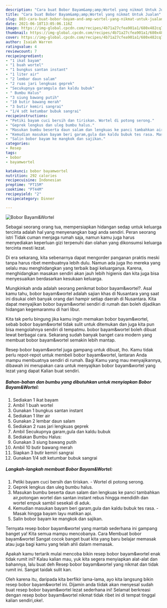 ```yaml
---
description: "Cara buat Bobor Bayam&amp;amp;Wortel yang nikmat Untuk Jualan"
title: "Cara buat Bobor Bayam&amp;amp;Wortel yang nikmat Untuk Jualan"
slug: 803-cara-buat-bobor-bayam-and-amp-wortel-yang-nikmat-untuk-jualan
date: 2021-06-18T13:05:06.116Z
image: https://img-global.cpcdn.com/recipes/4b71a27cfea901a1/680x482cq70/bobor-bayamwortel-foto-resep-utama.jpg
thumbnail: https://img-global.cpcdn.com/recipes/4b71a27cfea901a1/680x482cq70/bobor-bayamwortel-foto-resep-utama.jpg
cover: https://img-global.cpcdn.com/recipes/4b71a27cfea901a1/680x482cq70/bobor-bayamwortel-foto-resep-utama.jpg
author: Isaiah Warren
ratingvalue: 4
reviewcount: 7
recipeingredient:
- "1 ikat bayam"
- "1 buah wortel"
- "1 bungkus santan instant"
- "1 liter air"
- "2 lembar daun salam"
- "2 ruas jari lengkuas geprek"
- "Secukupnya garamgula dan kaldu bubuk"
- " Bumbu Halus"
- "3 siung bawang putih"
- "10 butir bawang merah"
- "3 butir kemiri sangrai"
- "1/4 sdt ketumbar bubuk sangrai"
recipeinstructions:
- "Petiki bayam cuci bersih dan tiriskan. Wortel di potong serong."
- "Geprek lengkus dan uleg bumbu halus."
- "Masukan bumbu beserta daun salam dan lengkuas ke panci tambahkan air,potongan wortel dan santan instant rebus hingga mendidih dan wortel empuk sambil sesekali di aduk."
- "Kemudian masukan bayam beri garam,gula dan kaldu bubuk tes rasa. Masak hingga bayam layu matikan api."
- "Salin bobor bayam ke mangkok dan sajikan."
categories:
- Resep
tags:
- bobor
- bayamwortel

katakunci: bobor bayamwortel 
nutrition: 292 calories
recipecuisine: Indonesian
preptime: "PT15M"
cooktime: "PT44M"
recipeyield: "2"
recipecategory: Dinner

---
```



![Bobor Bayam&amp;Wortel](https://img-global.cpcdn.com/recipes/4b71a27cfea901a1/680x482cq70/bobor-bayamwortel-foto-resep-utama.jpg)

Sebagai seorang orang tua, mempersiapkan hidangan sedap untuk keluarga tercinta adalah hal yang menyenangkan bagi anda sendiri. Peran seorang istri Tidak cuman menjaga rumah saja, namun kamu juga harus menyediakan keperluan gizi terpenuhi dan olahan yang dikonsumsi keluarga tercinta mesti lezat.

Di era  sekarang, kita sebenarnya dapat mengorder panganan praktis meski tanpa harus ribet membuatnya lebih dulu. Namun ada juga lho mereka yang selalu mau menghidangkan yang terbaik bagi keluarganya. Karena, menghidangkan masakan sendiri akan jauh lebih higienis dan kita juga bisa menyesuaikan berdasarkan kesukaan keluarga. 



Mungkinkah anda adalah seorang penikmat bobor bayam&amp;wortel?. Asal kamu tahu, bobor bayam&amp;wortel adalah sajian khas di Nusantara yang saat ini disukai oleh banyak orang dari hampir setiap daerah di Nusantara. Kita dapat menyajikan bobor bayam&amp;wortel sendiri di rumah dan boleh dijadikan hidangan kegemaranmu di hari libur.

Kita tak perlu bingung jika kamu ingin memakan bobor bayam&amp;wortel, sebab bobor bayam&amp;wortel tidak sulit untuk ditemukan dan juga kita pun bisa mengolahnya sendiri di tempatmu. bobor bayam&amp;wortel boleh dibuat lewat berbagai cara. Sekarang sudah banyak banget cara modern yang membuat bobor bayam&amp;wortel semakin lebih mantap.

Resep bobor bayam&amp;wortel juga gampang untuk dibuat, lho. Kamu tidak perlu repot-repot untuk membeli bobor bayam&amp;wortel, lantaran Anda mampu membuatnya sendiri di rumah. Bagi Kamu yang mau menyajikannya, dibawah ini merupakan cara untuk menyajikan bobor bayam&amp;wortel yang lezat yang dapat Kalian buat sendiri.

<!--inarticleads1-->

##### Bahan-bahan dan bumbu yang dibutuhkan untuk menyiapkan Bobor Bayam&amp;Wortel:

1. Sediakan 1 ikat bayam
1. Ambil 1 buah wortel
1. Gunakan 1 bungkus santan instant
1. Sediakan 1 liter air
1. Gunakan 2 lembar daun salam
1. Sediakan 2 ruas jari lengkuas geprek
1. Ambil Secukupnya garam,gula dan kaldu bubuk
1. Sediakan  Bumbu Halus:
1. Gunakan 3 siung bawang putih
1. Ambil 10 butir bawang merah
1. Siapkan 3 butir kemiri sangrai
1. Gunakan 1/4 sdt ketumbar bubuk sangrai




<!--inarticleads2-->

##### Langkah-langkah membuat Bobor Bayam&amp;Wortel:

1. Petiki bayam cuci bersih dan tiriskan. - Wortel di potong serong.
1. Geprek lengkus dan uleg bumbu halus.
1. Masukan bumbu beserta daun salam dan lengkuas ke panci tambahkan air,potongan wortel dan santan instant rebus hingga mendidih dan wortel empuk sambil sesekali di aduk.
1. Kemudian masukan bayam beri garam,gula dan kaldu bubuk tes rasa. - Masak hingga bayam layu matikan api.
1. Salin bobor bayam ke mangkok dan sajikan.




Ternyata resep bobor bayam&amp;wortel yang mantab sederhana ini gampang banget ya! Kita semua mampu mencobanya. Cara Membuat bobor bayam&amp;wortel Sangat cocok banget buat kita yang baru belajar memasak atau juga bagi kamu yang telah ahli dalam memasak.

Apakah kamu tertarik mulai mencoba bikin resep bobor bayam&amp;wortel enak tidak rumit ini? Kalau kalian mau, yuk kita segera menyiapkan alat-alat dan bahannya, lalu buat deh Resep bobor bayam&amp;wortel yang nikmat dan tidak rumit ini. Sangat taidak sulit kan. 

Oleh karena itu, daripada kita berfikir lama-lama, ayo kita langsung bikin resep bobor bayam&amp;wortel ini. Dijamin anda tiidak akan menyesal sudah buat resep bobor bayam&amp;wortel lezat sederhana ini! Selamat berkreasi dengan resep bobor bayam&amp;wortel nikmat tidak ribet ini di tempat tinggal kalian sendiri,oke!.

